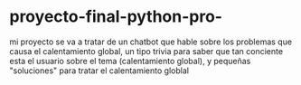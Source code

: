 # proyecto-final-python-pro-
mi proyecto se va a tratar de un chatbot que hable sobre los problemas que causa el calentamiento global, un tipo trivia para saber que tan conciente esta el usuario sobre el tema (calentamiento global), y pequeñas "soluciones" para tratar el calentamiento globlal

